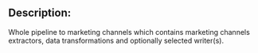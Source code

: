 ## Description:
Whole pipeline to marketing channels which contains marketing channels extractors, data transformations and optionally selected writer(s).
